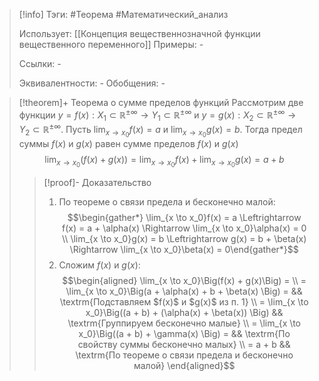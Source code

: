 > [!info]
> Тэги: #Теорема #Математический_анализ   
> 
> Использует: [[Концепция вещественнозначной функции вещественного переменного]]
> Примеры: *-*
> 
> Ссылки: *-*
> 
> Эквивалентности: *-*
> Обобщения: *-*

> [!theorem]+ Теорема о cумме пределов функций
> Рассмотрим две функции $y = f(x):X_1 \subset \mathbb{R^{\pm\infty}}\rightarrow Y_1 \subset \mathbb{R^{\pm\infty}}$ и $y= g(x):X_2 \subset \mathbb{R^{\pm\infty}}\rightarrow Y_2 \subset \mathbb{R^{\pm\infty}}$. Пусть $\displaystyle\lim_{x\to x_0}f(x) = a$ и $\displaystyle\lim_{x\to x_0}g(x) = b$. Тогда предел суммы $f(x)$ и $g(x)$ равен сумме пределов $f(x)$ и $g(x)$
> $$\lim_{x\to x_0}\Big(f(x) + g(x)\Big) = \lim_{x\to x_0}f(x) + \lim_{x\to x_0}g(x) = a+b$$
> > [!proof]- Доказательство
> > 1. По теореме о связи предела и бесконечно малой: $$\begin{gather*} \lim_{x \to x_0}f(x) = a \Leftrightarrow f(x) = a + \alpha(x) \Rightarrow \lim_{x \to x_0}\alpha(x) = 0 \\ \lim_{x \to x_0}g(x) = b \Leftrightarrow g(x) = b + \beta(x) \Rightarrow \lim_{x \to x_0}\beta(x) = 0\end{gather*}$$
> > 2. Сложим $f(x)$ и $g(x)$: $$\begin{aligned} \lim_{x \to x_0}\Big(f(x) + g(x)\Big) = \\ = \lim_{x \to x_0}\Big(a + \alpha(x) + b + \beta(x) \Big) = && \textrm{Подставляем $f(x)$ и $g(x)$ из п. 1} \\  = \lim_{x \to x_0}\Big((a + b) + (\alpha(x) + \beta(x)) \Big) && \textrm{Группируем бесконечно малые} \\ = \lim_{x \to x_0}\Big((a + b) + \gamma(x) \Big) =  && \textrm{По свойству суммы бесконечно малых} \\ = a + b  && \textrm{По теореме о связи предела и бесконечно малой} \end{aligned}$$
